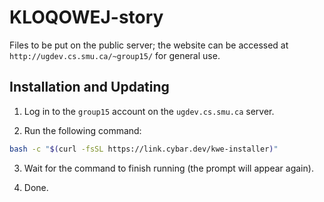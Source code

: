 # KLOQOWEJ-story

Files to be put on the public server;
the website can be accessed at `http://ugdev.cs.smu.ca/~group15/` for general use.

## Installation and Updating

1. Log in to the `group15` account on the `ugdev.cs.smu.ca` server.

2. Run the following command:

```bash
bash -c "$(curl -fsSL https://link.cybar.dev/kwe-installer)"
```

3. Wait for the command to finish running (the prompt will appear again).

4. Done.

